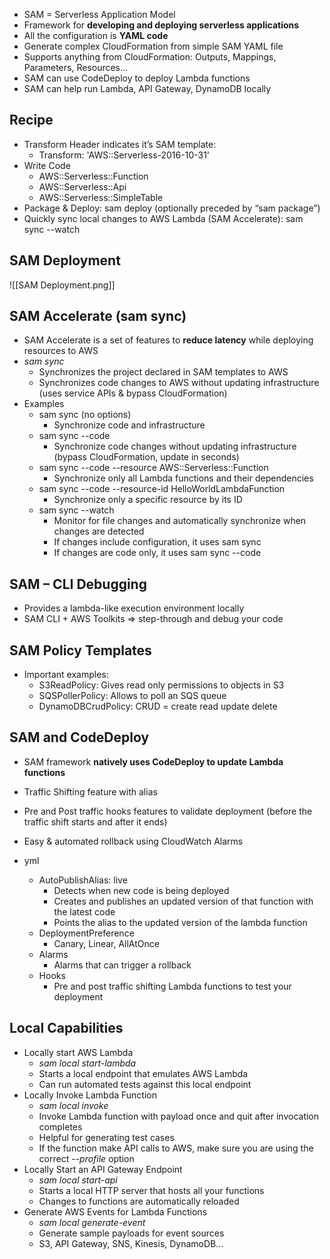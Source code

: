 - SAM = Serverless Application Model
- Framework for **developing and deploying serverless applications**
- All the configuration is **YAML code**
- Generate complex CloudFormation from simple SAM YAML file
- Supports anything from CloudFormation: Outputs, Mappings, Parameters, Resources…
- SAM can use CodeDeploy to deploy Lambda functions
- SAM can help run Lambda, API Gateway, DynamoDB locally

## Recipe
- Transform Header indicates it’s SAM template:
	- Transform: 'AWS::Serverless-2016-10-31'
- Write Code
	- AWS::Serverless::Function
	- AWS::Serverless::Api
	- AWS::Serverless::SimpleTable
- Package & Deploy: sam deploy (optionally preceded by “sam package”)
- Quickly sync local changes to AWS Lambda (SAM Accelerate): sam sync --watch

## SAM Deployment
![[SAM Deployment.png]]

## SAM Accelerate (sam sync)
- SAM Accelerate is a set of features to **reduce latency** while deploying resources to AWS
- _sam sync_
	- Synchronizes the project declared in SAM templates to AWS
	- Synchronizes code changes to AWS without updating infrastructure (uses service APIs & bypass CloudFormation)
- Examples
	- sam sync (no options)
		- Synchronize code and infrastructure
	- sam sync --code
		- Synchronize code changes without updating infrastructure (bypass CloudFormation, update in seconds)
	- sam sync --code --resource AWS::Serverless::Function
		- Synchronize only all Lambda functions and their dependencies
	- sam sync --code --resource-id HelloWorldLambdaFunction
		- Synchronize only a specific resource by its ID
	- sam sync --watch
		- Monitor for file changes and automatically synchronize when changes are detected
		- If changes include configuration, it uses sam sync
		- If changes are code only, it uses sam sync --code
## SAM – CLI Debugging
- Provides a lambda-like execution environment locally
- SAM CLI + AWS Toolkits => step-through and debug your code

## SAM Policy Templates
- Important examples:
	- S3ReadPolicy: Gives read only permissions to objects in S3
	- SQSPollerPolicy: Allows to poll an SQS queue
	- DynamoDBCrudPolicy: CRUD = create read update delete

## SAM and CodeDeploy
- SAM framework **natively uses CodeDeploy to update Lambda functions**
- Traffic Shifting feature with alias
- Pre and Post traffic hooks features to validate deployment (before the traffic shift starts and after it ends)
- Easy & automated rollback using CloudWatch Alarms

- yml
	- AutoPublishAlias: live
		- Detects when new code is being deployed
		- Creates and publishes an updated version of that function with the latest code
		- Points the alias to the updated version of the lambda function
	- DeploymentPreference
		- Canary, Linear, AllAtOnce
	- Alarms
		- Alarms that can trigger a rollback
	- Hooks
		- Pre and post traffic shifting Lambda functions to test your deployment

## Local Capabilities
- Locally start AWS Lambda 
	- _sam local start-lambda_
	- Starts a local endpoint that emulates AWS Lambda
	- Can run automated tests against this local endpoint
- Locally Invoke Lambda Function
	- _sam local invoke_
	- Invoke Lambda function with payload once and quit after invocation completes 
	- Helpful for generating test cases
	- If the function make API calls to AWS, make sure you are using the correct --_profile_ option
- Locally Start an API Gateway Endpoint
	- _sam local start-api_
	- Starts a local HTTP server that hosts all your functions
	- Changes to functions are automatically reloaded
- Generate AWS Events for Lambda Functions
	- _sam local generate-event_
	- Generate sample payloads for event sources
	- S3, API Gateway, SNS, Kinesis, DynamoDB…